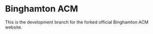 Binghamton ACM
===============

This is the development branch for the forked official Binghamton ACM website.
